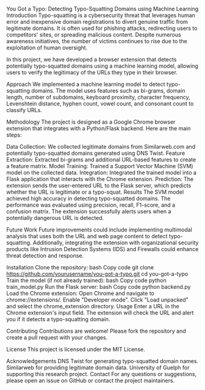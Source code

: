 You Got a Typo: Detecting Typo-Squatting Domains using Machine Learning
Introduction
Typo-squatting is a cybersecurity threat that leverages human error and inexpensive domain registrations to divert genuine traffic from legitimate domains. It is often used for phishing attacks, redirecting users to competitors' sites, or spreading malicious content. Despite numerous awareness initiatives, the number of victims continues to rise due to the exploitation of human oversight.

In this project, we have developed a browser extension that detects potentially typo-squatted domains using a machine learning model, allowing users to verify the legitimacy of the URLs they type in their browser.

Approach
We implemented a machine learning model to detect typo-squatting domains. The model uses features such as bi-grams, domain length, number of subdomains, keyboard proximity, character frequency, Levenshtein distance, hyphen count, vowel count, and consonant count to classify URLs.

Methodology
The project is designed as a Google Chrome browser extension that integrates with a Python/Flask backend. Here are the main steps:

Data Collection: We collected legitimate domains from Similarweb.com and potentially typo-squatted domains generated using DNS Twist.
Feature Extraction: Extracted bi-grams and additional URL-based features to create a feature matrix.
Model Training: Trained a Support Vector Machine (SVM) model on the collected data.
Integration: Integrated the trained model into a Flask application that interacts with the Chrome extension.
Prediction: The extension sends the user-entered URL to the Flask server, which predicts whether the URL is legitimate or a typo-squat.
Results
The SVM model achieved high accuracy in detecting typo-squatted domains. The performance was evaluated using precision, recall, F1-score, and a confusion matrix. The extension successfully alerts users when a potentially dangerous URL is detected.

Future Work
Future improvements could include implementing multimodal analysis that uses both the URL and web page content to detect typo-squatting. Additionally, integrating the extension with organizational security products like Intrusion Detection Systems (IDS) and Firewalls could enhance threat detection and response.

Installation
Clone the repository:
bash
Copy code
git clone https://github.com/yourusername/you-got-a-typo.git
cd you-got-a-typo
Train the model (if not already trained):
bash
Copy code
python train_model.py
Run the Flask server:
bash
Copy code
python backend.py
Load the Chrome extension:
Open Chrome and navigate to chrome://extensions/.
Enable "Developer mode".
Click "Load unpacked" and select the chrome_extension directory.
Usage
Enter a URL in the Chrome extension's input field. The extension will check the URL and alert you if it detects a typo-squatting domain.

Contributing
Contributions are welcome! Please fork the repository and create a pull request with your changes.

License
This project is licensed under the MIT License.

Acknowledgements
DNS Twist for generating typo-squatted domain names.
Similarweb for providing legitimate domain data.
University of Guelph for supporting this research project.
Contact
For any questions or suggestions, please open an issue on GitHub or contact the project maintainers.

